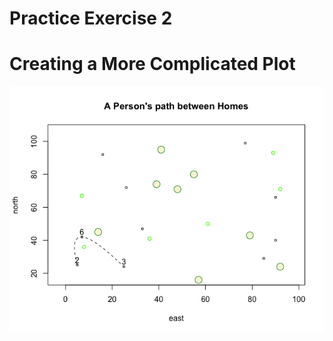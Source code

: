 # Practice Exercise 2

# Creating a More Complicated Plot

![Creating a More Complicated Plot](second_plot.png)

